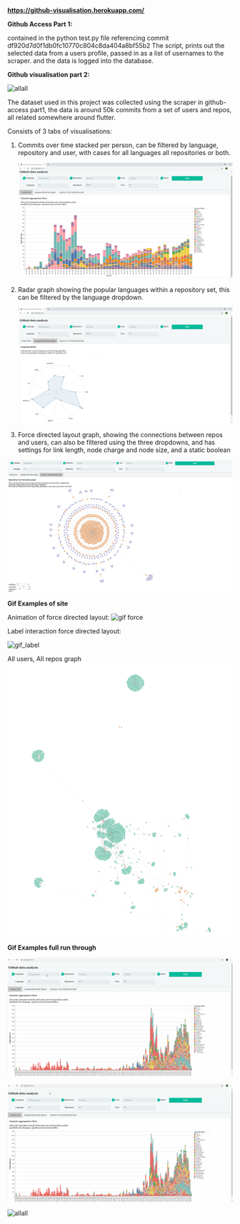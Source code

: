**https://github-visualisation.herokuapp.com/**


**Github Access Part 1:**

contained in the python test.py file
referencing commit  df920d7d0f1db0fc10770c804c8da404a8bf55b2
The script, prints out the selected data from a users profile, passed in as a list of usernames to the scraper.
and the data is logged into the database.

**Github visualisation part 2:**

 ![allall](gifs/gif1.gif)
 
The dataset used in this project was collected using the scraper in github-access part1, the data is around 50k commits from a set of users and repos, all related somewhere around flutter.

Consists of 3 tabs of visualisations:

1. Commits over time stacked per person, can be filtered by language, repository and user, with cases for all languages
   all repositories or both.
   
   ![Chart demo](gifs/commits_default.png)
   
2. Radar graph showing the popular languages within a repository set, this can be filtered by the language dropdown.

   ![Chart demo](gifs/radar_default.png)

3. Force directed layout graph, showing the connections between repos and users, can also be filtered using the three dropdowns, and has      settings for link length, node charge and node size, and a static boolean

  ![Chart demo](gifs/graph_default.png)
   
   
**Gif Examples of site**

Animation of force directed layout:
![gif force](gifs/gif2.gif)     

Label interaction force directed layout:

 ![gif_label](gifs/gif3.gif)
 
All users, All repos graph
 ![allall](gifs/graph_all.png)
 
  
 
 **Gif Examples full run through**
 
 
 ![allall](gifs/gif4.gif)
 
  ![allall](gifs/gif5_single_user.gif)
  
   ![allall](gifs/gif5_user_all_repos.gif)
 

